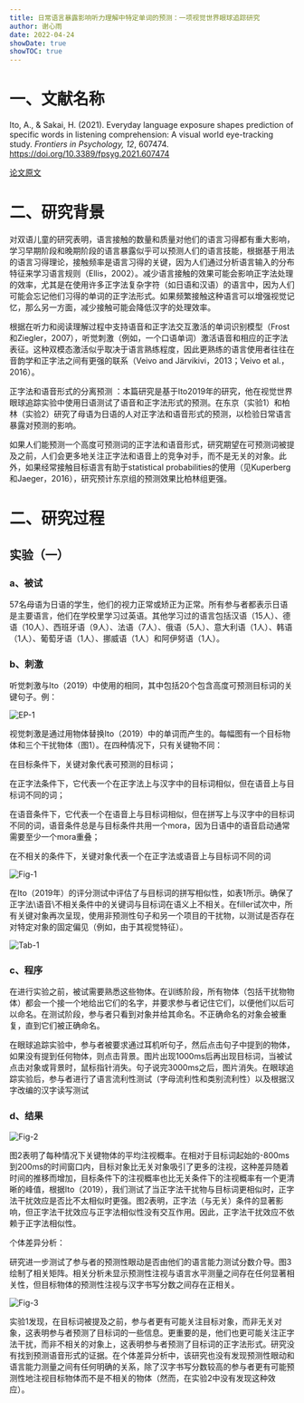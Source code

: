 ```yaml
---
title: 日常语言暴露影响听力理解中特定单词的预测：一项视觉世界眼球追踪研究 
author: 谢心雨
date: 2022-04-24
showDate: true
showTOC: true
---
```


# 一、文献名称

Ito, A., & Sakai, H. (2021). Everyday language exposure shapes prediction of specific words in listening comprehension: A visual world eye-tracking study. *Frontiers in Psychology, 12*, 607474. https://doi.org/10.3389/fpsyg.2021.607474

[论文原文](.../Source_Files/2022-04-24-XXY2.pdf)

# 二、研究背景

对双语儿童的研究表明，语言接触的数量和质量对他们的语言习得都有重大影响，学习早期阶段和晚期阶段的语言暴露似乎可以预测人们的语言技能，根据基于用法的语言习得理论，接触频率是语言习得的关键，因为人们通过分析语言输入的分布特征来学习语言规则（Ellis，2002）。减少语言接触的效果可能会影响正字法处理的效率，尤其是在使用许多正字法复杂字符（如日语和汉语）的语言中，因为人们可能会忘记他们习得的单词的正字法形式。如果频繁接触这种语言可以增强视觉记忆，那么另一方面，减少接触可能会降低汉字的处理效率。

根据在听力和阅读理解过程中支持语音和正字法交互激活的单词识别模型（Frost和Ziegler，2007），听觉刺激（例如，一个口语单词）激活语音和相应的正字法表征。这种双模态激活似乎取决于语言熟练程度，因此更熟练的语言使用者往往在音韵学和正字法之间有更强的联系（Veivo and Järvikivi，2013；Veivo et al.，2016）。

正字法和语音形式的分离预测 ：本篇研究是基于Ito2019年的研究，他在视觉世界眼球追踪实验中使用日语测试了语音和正字法形式的预测。在东京（实验1）和柏林（实验2）研究了母语为日语的人对正字法和语音形式的预测，以检验日常语言暴露对预测的影响。

如果人们能预测一个高度可预测词的正字法和语音形式，研究期望在可预测词被提及之前，人们会更多地关注正字法和语音上的竞争对手，而不是无关的对象。此外，如果经常接触目标语言有助于statistical probabilities的使用（见Kuperberg和Jaeger，2016），研究预计东京组的预测效果比柏林组更强。

# 二、研究过程

## 实验（一）

### a、被试

57名母语为日语的学生，他们的视力正常或矫正为正常。所有参与者都表示日语是主要语言，他们在学校里学习过英语。其他学习过的语言包括汉语（15人）、德语（10人）、西班牙语（9人）、法语（7人）、俄语（5人）、意大利语（1人）、韩语（1人）、葡萄牙语（1人）、挪威语（1人）和阿伊努语（1人）。

### b、刺激

听觉刺激与Ito（2019）中使用的相同，其中包括20个包含高度可预测目标词的关键句子。例：

![EP-1](.../Supporting_Information/2022-04-24-XXY2-EP-1.png)

视觉刺激是通过用物体替换Ito（2019）中的单词而产生的。每幅图有一个目标物体和三个干扰物体（图1）。在四种情况下，只有关键物不同：

在目标条件下，关键对象代表可预测的目标词；

在正字法条件下，它代表一个在正字法上与汉字中的目标词相似，但在语音上与目标词不同的词；

在语音条件下，它代表一个在语音上与目标词相似，但在拼写上与汉字中的目标词不同的词，语音条件总是与目标条件共用一个mora，因为日语中的语音启动通常需要至少一个mora重叠；

在不相关的条件下，关键对象代表一个在正字法或语音上与目标词不同的词 

![Fig-1](.../Supporting_Information/2022-04-24-XXY2-Fig-1.png)

在Ito（2019年）的评分测试中评估了与目标词的拼写相似性，如表1所示。确保了正字法\语音\不相关条件中的关键词与目标词在语义上不相关。在filler试次中，所有关键对象再次呈现，使用非预测性句子和另一个项目的干扰物，以测试是否存在对特定对象的固定偏见（例如，由于其视觉特征）。

![Tab-1](.../Supporting_Information/2022-04-24-XXY2-Tab-1.png)

### c、程序

在进行实验之前，被试需要熟悉这些物体。在训练阶段，所有物体（包括干扰物物体）都会一个接一个地给出它们的名字，并要求参与者记住它们，以便他们以后可以命名。在测试阶段，参与者只看到对象并给其命名。不正确命名的对象会被重复，直到它们被正确命名。

在眼球追踪实验中，参与者被要求通过耳机听句子，然后点击句子中提到的物体，如果没有提到任何物体，则点击背景。图片出现1000ms后再出现目标词，当被试点击对象或背景时，鼠标指针消失。句子说完3000ms之后，图片消失。在眼球追踪实验后，参与者进行了语言流利性测试（字母流利性和类别流利性）以及根据汉字改编的汉字读写测试

### d、结果

![Fig-2](.../Supporting_Information/2022-04-24-XXY2-Fig-2.png)

图2表明了每种情况下关键物体的平均注视概率。在相对于目标词起始的-800ms到200ms的时间窗口内，目标对象比无关对象吸引了更多的注视，这种差异随着时间的推移而增加，目标条件下的注视概率也比无关条件下的注视概率有一个更清晰的峰值，根据Ito（2019），我们测试了当正字法干扰物与目标词更相似时，正字法干扰效应是否比不太相似时更强。图2表明，正字法（与无关）条件的显著影响，但正字法干扰效应与正字法相似性没有交互作用。因此，正字法干扰效应不依赖于正字法相似性。 

个体差异分析：

研究进一步测试了参与者的预测性眼动是否由他们的语言能力测试分数介导。图3绘制了相关矩阵。相关分析未显示预测性注视与语言水平测量之间存在任何显著相关性，但目标物体的预测性注视与汉字书写分数之间存在正相关。

![Fig-3](.../Supporting_Information/2022-04-24-XXY2-Fig-3.png)

实验1发现，在目标词被提及之前，参与者更有可能关注目标对象，而非无关对象，这表明参与者预测了目标词的一些信息。更重要的是，他们也更可能关注正字法干扰，而非不相关的对象上，这表明参与者预测了目标词的正字法形式。研究没有找到预测语音形式的证据。在个体差异分析中，该研究也没有发现预测性眼动和语言能力测量之间有任何明确的关系，除了汉字书写分数较高的参与者更有可能预测性地注视目标物体而不是不相关的物体（然而，在实验2中没有发现这种效应）。 
